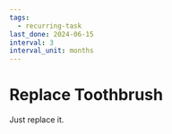 ```yaml
---
tags:
  - recurring-task
last_done: 2024-06-15
interval: 3
interval_unit: months
---
```


# Replace Toothbrush

Just replace it.